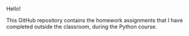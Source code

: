 Hello!

This GitHub repository contains the homework assignments that I have completed outside the classroom,
during the Python course.